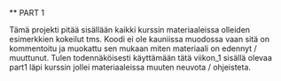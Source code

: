 ** PART 1

Tämä projekti pitää sisällään kaikki kurssin materiaaleissa olleiden esimerkkien kokeilut tms. Koodi ei ole kauniissa muodossa
vaan sitä on kommentoitu ja muokattu sen mukaan miten materiaali on edennyt / muuttunut. Tulen todennäköisesti käyttämään tätä viikon_1 sisällä olevaa part1 läpi kurssin jollei materiaaleissa muuten neuvota / ohjeisteta.

